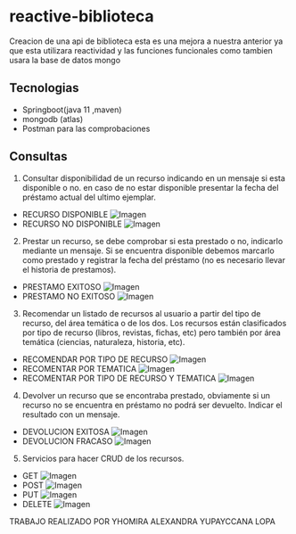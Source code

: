 # reactive-biblioteca
Creacion de una api de biblioteca esta es una mejora a nuestra anterior ya que esta utilizara reactividad y las funciones funcionales 
como tambien usara la base de datos mongo
## Tecnologias
- Springboot(java 11 ,maven)
- mongodb (atlas)
- Postman para las comprobaciones
## Consultas
1. Consultar disponibilidad de un recurso indicando en un mensaje si esta disponible o no. en caso de no estar disponible presentar la fecha del préstamo actual del ultimo ejemplar.
- RECURSO DISPONIBLE
  ![Imagen](imagenes/disponible1.png)
- RECURSO NO DISPONIBLE
  ![Imagen](imagenes/disponble2.png)
2. Prestar un recurso, se debe comprobar si esta prestado o no, indicarlo mediante un mensaje. Si se encuentra disponible debemos marcarlo como prestado y registrar la fecha del préstamo (no es necesario llevar el historia de prestamos).
- PRESTAMO EXITOSO
  ![Imagen](imagenes/prestar1.png)
- PRESTAMO NO EXITOSO
  ![Imagen](imagenes/prestar2.png)
3. Recomendar un listado de recursos al usuario a partir del tipo de recurso, del área temática o de los dos. Los recursos están clasificados por tipo de recurso (libros, revistas, fichas, etc) pero también por área temática (ciencias, naturaleza, historia, etc).
- RECOMENDAR POR TIPO DE RECURSO
  ![Imagen](imagenes/recomendar1.PNG)
- RECOMENTAR POR TEMATICA
  ![Imagen](imagenes/recomendar2.PNG)
- RECOMENTAR POR TIPO DE RECURSO Y TEMATICA
  ![Imagen](imagenes/recomendar3.PNG)
4. Devolver un recurso que se encontraba prestado, obviamente si un recurso no se encuentra en préstamo no podrá ser devuelto. Indicar el resultado con un mensaje.
- DEVOLUCION EXITOSA
  ![Imagen](imagenes/revolver.PNG)
- DEVOLUCION FRACASO
  ![Imagen](imagenes/revolver2.PNG)
5. Servicios para hacer CRUD de los recursos.
- GET
   ![Imagen](imagenes/GET1.png)
- POST
  ![Imagen](imagenes/POST.png)
- PUT
    ![Imagen](imagenes/PUT.png)
- DELETE
    ![Imagen](imagenes/DELETE.png)

TRABAJO REALIZADO POR YHOMIRA ALEXANDRA YUPAYCCANA LOPA